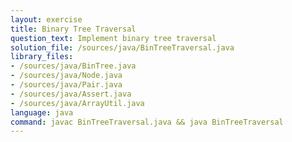 ```yaml
---
layout: exercise
title: Binary Tree Traversal
question_text: Implement binary tree traversal
solution_file: /sources/java/BinTreeTraversal.java
library_files:
- /sources/java/BinTree.java
- /sources/java/Node.java
- /sources/java/Pair.java
- /sources/java/Assert.java
- /sources/java/ArrayUtil.java
language: java
command: javac BinTreeTraversal.java && java BinTreeTraversal
---
```

